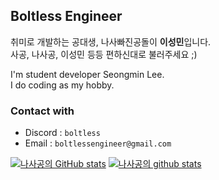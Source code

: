 ## Boltless Engineer

취미로 개발하는 공대생, 나사빠진공돌이 **이성민**입니다.\
사공, 나사공, 이성민 등등 편하신대로 불러주세요 ;)

I'm student developer Seongmin Lee.\
I do coding as my hobby.

### Contact with

- Discord : `boltless`
- Email : `boltlessengineer@gmail.com`

[![나사공의 GitHub stats](https://github-readme-stats.vercel.app/api?username=boltlessengineer&theme=github_dark&border_color=30363d)](https://github.com/boltlessengineer)
[![나사공의 github stats](https://github-readme-stats.vercel.app/api/top-langs/?username=boltlessengineer&theme=github_dark&border_color=30363d&layout=compact)](https://github.com/boltlessengineer)
